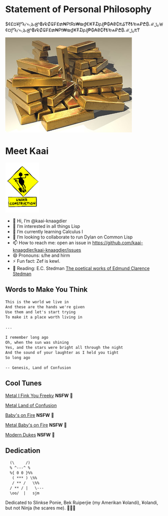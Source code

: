 # Statement of Personal Philosophy
$¢£¤¥ƒ֏؋৲৳৻૱௹฿៛₠₡₢₣₤₥₦₧₨₩₪₫€₭₮₯₰₱₲₳₴₵₶₷₸₹₺₻₼₽₾₿ℳ﷼￦¢¤ƒ֏؋৲৳৻૱௹฿៛₠₡₢₣₤₥₦₧₩₪₫₭₮₯₰₱₲₳₴₵₹₺₻₼₽₾₿ℳ﷼₶₸

<img alt="Gold Bullion Pile" src="gold-bullion.jpg" width="400">

# Meet Kaai
![Man at work drinking.](under-construction.gif)

- 👋 Hi, I’m @kaai-knaagdier
- 👀 I’m interested in all things Lisp
- 🌱 I’m currently learning Calculus I
- 💞️ I’m looking to collaborate to run Dylan on Common Lisp
- 📫 How to reach me: open an issue in https://github.com/kaai-knaagdier/kaai-knaagdier/issues
- 😄 Pronouns: s/he and hirm
- ⚡ Fun fact: Zef is kewl.
- 📖 Reading: E.C. Stedman [The poetical works of Edmund Clarence Stedman](https://www.gutenberg.org/ebooks/70763)

## Words to Make You Think

    This is the world we live in
    And these are the hands we're given
    Use them and let's start trying
    To make it a place worth living in

    ...
  
    I remember long ago
    Oh, when the sun was shining
    Yes, and the stars were bright all through the night
    And the sound of your laughter as I held you tight
    So long ago

    -- Genesis, Land of Confusion
  
## Cool Tunes

[Metal I Fink You Freeky](https://www.youtube.com/watch?v=hNCeNxSnwes) **NSFW** 🔞

[Metal Land of Confusion](https://www.youtube.com/watch?v=PHvJdHV8iVA)

[Baby's on Fire](https://youtu.be/HcXNPI-IPPM?t=138) **NSFW** 🔞

[Metal Baby's on Fire](https://www.youtube.com/watch?v=RO5M3KJs7qQ) **NSFW** 🔞

[Modern Dukes](https://www.youtube.com/watch?v=2IcsmAaDLck) **NSFW** 🔞


## Dedication

      (\     /)
      % ^---^ %
      %{ 0 0 }%%
       ( *** ) \%%
       / ** /   \%%
      / ** / |   \---
      \oo/  |   sjm
  
Dedicated to Slinkse Ponie, Bek Ruiperjie (my Amerikan ¥olandi), ¥olandi, but not Ninja (he scares me). 👋👋👋


